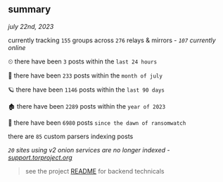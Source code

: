 
## summary
_july 22nd, 2023_

currently tracking `155` groups across `276` relays & mirrors - _`107` currently online_

⏲ there have been `3` posts within the `last 24 hours`

🦈 there have been `233` posts within the `month of july`

🪐 there have been `1146` posts within the `last 90 days`

🏚 there have been `2289` posts within the `year of 2023`

🦕 there have been `6980` posts `since the dawn of ransomwatch`

there are `85` custom parsers indexing posts

_`20` sites using v2 onion services are no longer indexed - [support.torproject.org](https://support.torproject.org/onionservices/v2-deprecation/)_

> see the project [README](https://github.com/joshhighet/ransomwatch#ransomwatch--) for backend technicals
